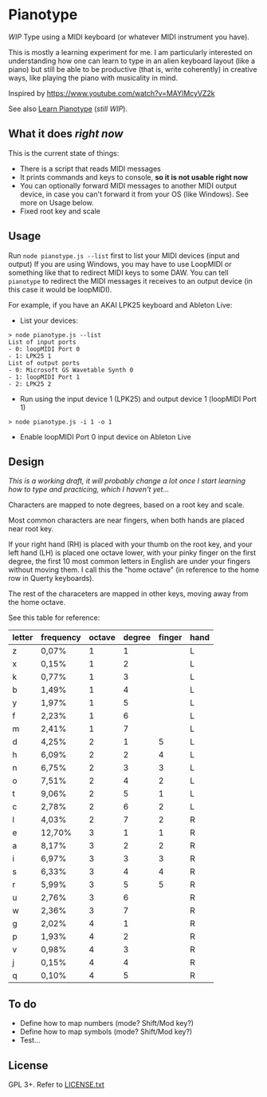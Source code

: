 # Pianotype

*WIP* Type using a MIDI keyboard (or whatever MIDI instrument you have).

This is mostly a learning experiment for me.  I am particularly interested on
understanding how one can learn to type in an alien keyboard layout (like a
piano) but still be able to be productive (that is, write coherently) in
creative ways, like playing the piano with musicality in mind.

Inspired by https://www.youtube.com/watch?v=MAYlMcyVZ2k

See also [Learn Pianotype](https://github.com/munshkr/learn-pianotype) (*still WIP*).


## What it does *right now*

This is the current state of things:

* There is a script that reads MIDI messages
* It prints commands and keys to console, **so it is not usable right now**
* You can optionally forward MIDI messages to another MIDI output device, in
  case you can't forward it from your OS (like Windows). See more on Usage
  below.
* Fixed root key and scale


## Usage

Run `node pianotype.js --list` first to list your MIDI devices (input and output)
If you are using Windows, you may have to use LoopMIDI or something like that
to redirect MIDI keys to some DAW.  You can tell `pianotype` to redirect the MIDI
messages it receives to an output device (in this case it would be loopMIDI).

For example, if you have an AKAI LPK25 keyboard and Ableton Live:

- List your devices:

```
> node pianotype.js --list
List of input ports
- 0: loopMIDI Port 0
- 1: LPK25 1
List of output ports
- 0: Microsoft GS Wavetable Synth 0
- 1: loopMIDI Port 1
- 2: LPK25 2
```

- Run using the input device 1 (LPK25) and output device 1 (loopMIDI Port 1)

```
> node pianotype.js -i 1 -o 1
```

- Enable loopMIDI Port 0 input device on Ableton Live


## Design

*This is a working draft, it will probably change a lot once I start learning
how to type and practicing, which I haven't yet...*

Characters are mapped to note degrees, based on a root key and scale.

Most common characters are near fingers, when both hands are placed near root key.

If your right hand (RH) is placed with your thumb on the root key, and your
left hand (LH) is placed one octave lower, with your pinky finger on the first
degree, the first 10 most common letters in English are under your fingers
without moving them. I call this the "home octave" (in reference to the home
row in Querty keyboards).

The rest of the characeters are mapped in other keys, moving away from the home
octave.

See this table for reference:

| letter | frequency | octave | degree | finger | hand |
|--------|-----------|--------|--------|--------|------|
| z      | 0,07%     | 1      | 1      |        | L    |
| x      | 0,15%     | 1      | 2      |        | L    |
| k      | 0,77%     | 1      | 3      |        | L    |
| b      | 1,49%     | 1      | 4      |        | L    |
| y      | 1,97%     | 1      | 5      |        | L    |
| f      | 2,23%     | 1      | 6      |        | L    |
| m      | 2,41%     | 1      | 7      |        | L    |
| d      | 4,25%     | 2      | 1      | 5      | L    |
| h      | 6,09%     | 2      | 2      | 4      | L    |
| n      | 6,75%     | 2      | 3      | 3      | L    |
| o      | 7,51%     | 2      | 4      | 2      | L    |
| t      | 9,06%     | 2      | 5      | 1      | L    |
| c      | 2,78%     | 2      | 6      | 2      | L    |
| l      | 4,03%     | 2      | 7      | 2      | R    |
| e      | 12,70%    | 3      | 1      | 1      | R    |
| a      | 8,17%     | 3      | 2      | 2      | R    |
| i      | 6,97%     | 3      | 3      | 3      | R    |
| s      | 6,33%     | 3      | 4      | 4      | R    |
| r      | 5,99%     | 3      | 5      | 5      | R    |
| u      | 2,76%     | 3      | 6      |        | R    |
| w      | 2,36%     | 3      | 7      |        | R    |
| g      | 2,02%     | 4      | 1      |        | R    |
| p      | 1,93%     | 4      | 2      |        | R    |
| v      | 0,98%     | 4      | 3      |        | R    |
| j      | 0,15%     | 4      | 4      |        | R    |
| q      | 0,10%     | 4      | 5      |        | R    |


## To do

* Define how to map numbers (mode? Shift/Mod key?)
* Define how to map symbols (mode? Shift/Mod key?)
* Test...

## License

GPL 3+. Refer to [LICENSE.txt](LICENSE.txt)

